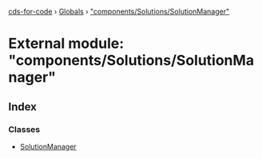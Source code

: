 [cds-for-code](../README.md) › [Globals](../globals.md) › ["components/Solutions/SolutionManager"](_components_solutions_solutionmanager_.md)

# External module: "components/Solutions/SolutionManager"

## Index

### Classes

* [SolutionManager](../classes/_components_solutions_solutionmanager_.solutionmanager.md)

